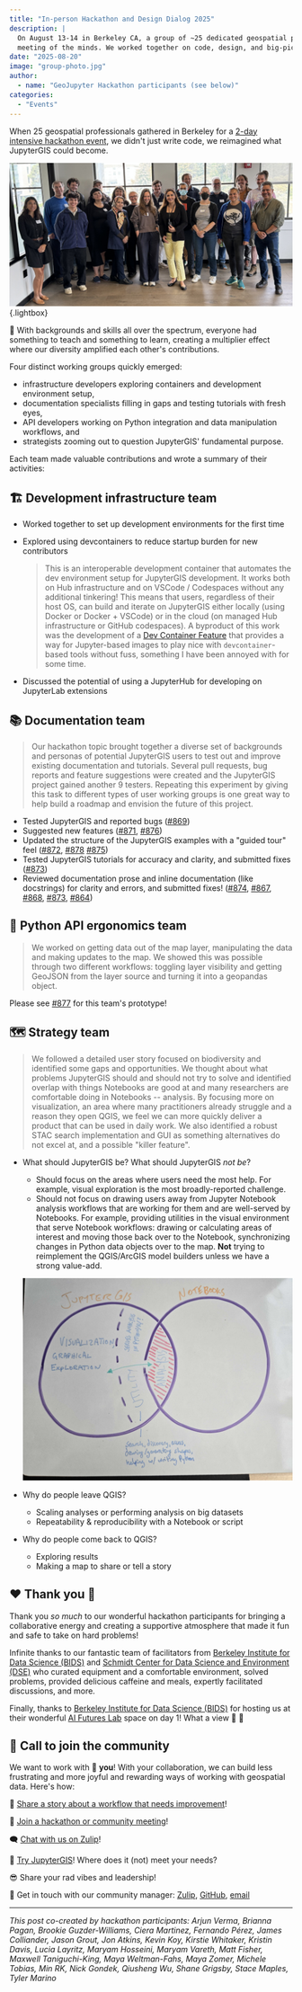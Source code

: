 ```yaml
---
title: "In-person Hackathon and Design Dialog 2025"
description: |
  On August 13-14 in Berkeley CA, a group of ~25 dedicated geospatial professionals had a
  meeting of the minds. We worked together on code, design, and big-picture strategy!
date: "2025-08-20"
image: "group-photo.jpg"
author:
  - name: "GeoJupyter Hackathon participants (see below)"
categories:
  - "Events"
---
```


When 25 geospatial professionals gathered in Berkeley for a
[2-day intensive hackathon event](https://events.geojupyter.org/hackathons/202508-berkeley/),
we didn't just write code, we reimagined what JupyterGIS could become.


![A group photo of the in-person hackathon participants](group-photo.jpg){.lightbox}


:rainbow: With backgrounds and skills all over the spectrum, everyone had something to teach and
something to learn, creating a multiplier effect where our diversity amplified
each other's contributions.

Four distinct working groups quickly emerged:

* infrastructure developers exploring containers and development environment setup,
* documentation specialists filling in gaps and testing tutorials with fresh eyes,
* API developers working on Python integration and data manipulation workflows, and
* strategists zooming out to question JupyterGIS' fundamental purpose.

Each team made valuable contributions and wrote a summary of their activities:


## :building_construction: Development infrastructure team

* Worked together to set up development environments for the first time
* Explored using devcontainers to reduce startup burden for new contributors

  > This is an interoperable development container that automates the dev environment
  > setup for JupyterGIS development.
  > It works both on Hub infrastructure and on VSCode / Codespaces without any
  > additional tinkering!
  > This means that users, regardless of their host OS, can build and iterate on
  > JupyterGIS either locally (using Docker or Docker + VSCode) or in the cloud (on
  > managed Hub infrastructure or GitHub codespaces).
  > A byproduct of this work was the development of a
  > [Dev Container Feature](https://github.com/GondekNP/devcontainer_jupyterhub_interoperator)
  > that provides a way for Jupyter-based images to play nice with `devcontainer`-based
  > tools without fuss, something I have been annoyed with for some time.

* Discussed the potential of using a JupyterHub for developing on JupyterLab extensions


## :books: Documentation team

> Our hackathon topic brought together a diverse set of backgrounds and personas of
> potential JupyterGIS users to test out and improve existing documentation and
> tutorials.
> Several pull requests, bug reports and feature suggestions were created and the
> JupyterGIS project gained another 9 testers.
> Repeating this experiment by giving this task to different types of user working
> groups is one great way to help build a roadmap and envision the future of this
> project.

* Tested JupyterGIS and reported bugs
  ([#869](https://github.com/geojupyter/jupytergis/issues/869))
* Suggested new features
  ([#871](https://github.com/geojupyter/jupytergis/issues/871),
  [#876](https://github.com/geojupyter/jupytergis/issues/876))
* Updated the structure of the JupyterGIS examples with a "guided tour" feel
  ([#872](https://github.com/geojupyter/jupytergis/pull/872),
  [#878](https://github.com/geojupyter/jupytergis/pull/878)
  [#875](https://github.com/geojupyter/jupytergis/issues/875))
* Tested JupyterGIS tutorials for accuracy and clarity, and submitted fixes
  ([#873](https://github.com/geojupyter/jupytergis/pull/873))
* Reviewed documentation prose and inline documentation (like docstrings) for clarity
  and errors, and submitted fixes!
  ([#874](https://github.com/geojupyter/jupytergis/pull/874),
  [#867](https://github.com/geojupyter/jupytergis/pull/867),
  [#868](https://github.com/geojupyter/jupytergis/pull/868),
  [#873](https://github.com/geojupyter/jupytergis/pull/873),
  [#864](https://github.com/geojupyter/jupytergis/pull/864))


## :snake: Python API ergonomics team

> We worked on getting data out of the map layer, manipulating the data and making
> updates to the map.
> We showed this was possible through two different workflows: toggling layer visibility
> and getting GeoJSON from the layer source and turning it into a geopandas object.

Please see [#877](https://github.com/geojupyter/jupytergis/pull/877) for this team's
prototype!


## :world_map: Strategy team

> We followed a detailed user story focused on biodiversity and identified some gaps and
> opportunities.
> We thought about what problems JupyterGIS should and should not try to solve and
> identified overlap with things Notebooks are good at and many researchers are
> comfortable doing in Notebooks -- analysis.
> By focusing more on visualization, an area where many practitioners already struggle
> and a reason they open QGIS, we feel we can more quickly deliver a product that can be
> used in daily work.
> We also identified a robust STAC search implementation and GUI as something
> alternatives do not excel at, and a possible "killer feature".


* What should JupyterGIS be? What should JupyterGIS _not be_?
    * Should focus on the areas where users need the most help.
      For example, visual exploration is the most broadly-reported challenge.
    * Should not focus on drawing users away from Jupyter Notebook analysis workflows
      that are working for them and are well-served by Notebooks.
      For example, providing utilities in the visual environment that serve Notebook
      workflows: drawing or calculating areas of interest and moving those back over to
      the Notebook, synchronizing changes in Python data objects over to the map.
      **Not** trying to reimplement the QGIS/ArcGIS model builders unless we have a
      strong value-add.

    ![A Venn diagram illustrating overlap with Jupyter Notebooks](jupytergis-notebook-venn.jpg)

* Why do people leave QGIS?
    * Scaling analyses or performing analysis on big datasets
    * Repeatability & reproducibility with a Notebook or script
* Why do people come back to QGIS?
    * Exploring results
    * Making a map to share or tell a story


## :heart: Thank you :bow:

Thank you _so much_ to our wonderful hackathon participants for bringing a collaborative
energy and creating a supportive atmosphere that made it fun and safe to take on hard
problems!

Infinite thanks to our fantastic team of facilitators from
[Berkeley Institute for Data Science (BIDS)](https://bids.berkeley.edu) and
[Schmidt Center for Data Science and Environment (DSE)](https://dse.berkeley.edu)
who curated equipment and a comfortable environment, solved problems, provided delicious
caffeine and meals, expertly facilitated discussions, and more.

Finally, thanks to [Berkeley Institute for Data Science
(BIDS)](https://bids.berkeley.edu) for hosting us at their wonderful
[AI Futures Lab](https://bids.berkeley.edu/news/announcing-ai-futures-lab-visionary-partnership-between-bids-and-uc-investments)
space on day 1!
What a view :star_struck: :bridge_at_night:


## :mega: Call to join the community

We want to work with :index_pointing_at_the_viewer: **you**!
With your collaboration, we can build less frustrating and more joyful and rewarding
ways of working with geospatial data.
Here's how:

:open_book: [Share a story about a workflow that needs improvement](https://github.com/geojupyter/jupytergis/issues/new?template=0-user-story.yml)!

:calendar: [Join a hackathon or community meeting](https://geojupyter.org/calendar)!

:left_speech_bubble: [Chat with us on Zulip](https://jupyter.zulipchat.com/#narrow/channel/471314-geojupyter)!

:test_tube: [Try JupyterGIS](https://jupytergis.readthedocs.io/)! Where does it (not)
meet your needs?

:sunglasses: Share your rad vibes and leadership!

:love_letter: Get in touch with our community manager:
[Zulip](https://jupyter.zulipchat.com/#narrow/channel/471314-geojupyter),
[GitHub](https://github.com/mfisher87), [email](mailto:matt.fisher@berkeley.edu)


---

_This post co-created by hackathon participants:
  Arjun Verma,
  Brianna Pagan,
  Brookie Guzder-Williams,
  Ciera Martinez,
  Fernando Pérez,
  James Colliander,
  Jason Grout,
  Jon Atkins,
  Kevin Koy,
  Kirstie Whitaker,
  Kristin Davis,
  Lucia Layritz,
  Maryam Hosseini,
  Maryam Vareth,
  Matt Fisher,
  Maxwell Taniguchi-King,
  Maya Weltman-Fahs,
  Maya Zomer,
  Michele Tobias,
  Min RK,
  Nick Gondek,
  Qiusheng Wu,
  Shane Grigsby,
  Stace Maples,
  Tyler Marino_
